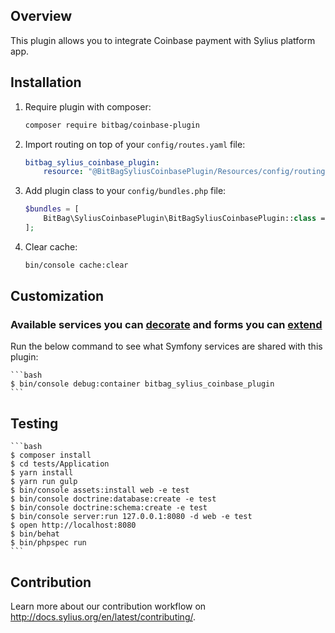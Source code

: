 ## Overview

This plugin allows you to integrate Coinbase payment with Sylius platform app.

## Installation

1. Require plugin with composer:

    ```bash
    composer require bitbag/coinbase-plugin
    ```

2. Import routing on top of your `config/routes.yaml` file:

    ```yaml
    bitbag_sylius_coinbase_plugin:
        resource: "@BitBagSyliusCoinbasePlugin/Resources/config/routing.yml"
    ```

3. Add plugin class to your `config/bundles.php` file:

    ```php
    $bundles = [
        BitBag\SyliusCoinbasePlugin\BitBagSyliusCoinbasePlugin::class => ['all' => true],
    ];
    ```

4. Clear cache:

    ```bash
    bin/console cache:clear
    ```
   
## Customization

### Available services you can [decorate](https://symfony.com/doc/current/service_container/service_decoration.html) and forms you can [extend](http://symfony.com/doc/current/form/create_form_type_extension.html)

Run the below command to see what Symfony services are shared with this plugin:
 
    ```bash
    $ bin/console debug:container bitbag_sylius_coinbase_plugin
    ```

## Testing

    ```bash
    $ composer install
    $ cd tests/Application
    $ yarn install
    $ yarn run gulp
    $ bin/console assets:install web -e test
    $ bin/console doctrine:database:create -e test
    $ bin/console doctrine:schema:create -e test
    $ bin/console server:run 127.0.0.1:8080 -d web -e test
    $ open http://localhost:8080
    $ bin/behat
    $ bin/phpspec run
    ```

## Contribution

Learn more about our contribution workflow on http://docs.sylius.org/en/latest/contributing/.
